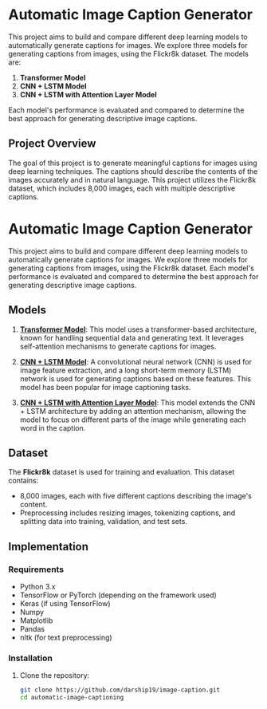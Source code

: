 # Automatic Image Caption Generator

This project aims to build and compare different deep learning models to automatically generate captions for images. We explore three models for generating captions from images, using the Flickr8k dataset. The models are:

1. **Transformer Model**
2. **CNN + LSTM Model**
3. **CNN + LSTM with Attention Layer Model**

Each model's performance is evaluated and compared to determine the best approach for generating descriptive image captions.

## Project Overview

The goal of this project is to generate meaningful captions for images using deep learning techniques. The captions should describe the contents of the images accurately and in natural language. This project utilizes the Flickr8k dataset, which includes 8,000 images, each with multiple descriptive captions.

# Automatic Image Caption Generator

This project aims to build and compare different deep learning models to automatically generate captions for images. We explore three models for generating captions from images, using the Flickr8k dataset. Each model's performance is evaluated and compared to determine the best approach for generating descriptive image captions.

## Models

1. [**Transformer Model**](https://github.com/darship19/image-caption/wiki/Transformer-Model): This model uses a transformer-based architecture, known for handling sequential data and generating text. It leverages self-attention mechanisms to generate captions for images.

2. [**CNN + LSTM Model**](https://github.com/darship19/image-caption/wiki/Transformer-Model): A convolutional neural network (CNN) is used for image feature extraction, and a long short-term memory (LSTM) network is used for generating captions based on these features. This model has been popular for image captioning tasks.

3. [**CNN + LSTM with Attention Layer Model**](https://github.com/darship19/image-caption/wiki/cnn%E2%80%90lstm): This model extends the CNN + LSTM architecture by adding an attention mechanism, allowing the model to focus on different parts of the image while generating each word in the caption.



## Dataset

The **Flickr8k** dataset is used for training and evaluation. This dataset contains:
- 8,000 images, each with five different captions describing the image's content.
- Preprocessing includes resizing images, tokenizing captions, and splitting data into training, validation, and test sets.

## Implementation

### Requirements

- Python 3.x
- TensorFlow or PyTorch (depending on the framework used)
- Keras (if using TensorFlow)
- Numpy
- Matplotlib
- Pandas
- nltk (for text preprocessing)

### Installation

1. Clone the repository:

   ```bash
   git clone https://github.com/darship19/image-caption.git
   cd automatic-image-captioning
